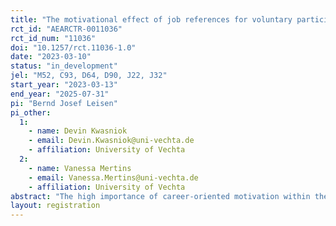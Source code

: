 ```yaml
---
title: "The motivational effect of job references for voluntary participation in e-learning– Evidence from a field experiment on cooperation."
rct_id: "AEARCTR-0011036"
rct_id_num: "11036"
doi: "10.1257/rct.11036-1.0"
date: "2023-03-10"
status: "in_development"
jel: "M52, C93, D64, D90, J22, J32"
start_year: "2023-03-13"
end_year: "2025-07-31"
pi: "Bernd Josef Leisen"
pi_other:
  1:
    - name: Devin Kwasniok
    - email: Devin.Kwasniok@uni-vechta.de
    - affiliation: University of Vechta
  2:
    - name: Vanessa Mertins
    - email: Vanessa.Mertins@uni-vechta.de
    - affiliation: University of Vechta
abstract: "The high importance of career-oriented motivation within the group of young volunteers and the recent evidence that job references for volunteers can improve employment opportunities suggest that job references for volunteers can motivate young adults to participate in volunteer programs. We demonstrated this in our study, "The motivational effect of detailed job references for volunteers - Evidence from a field experiment on intergenerational cooperation" (https://www.socialscienceregistry.org/trials/5688). We successfully tested a mechanism for detailed job references with performance information that outperformed a control group that received a simple job reference without performance information. As a next step, we aim to increase the quality of volunteer support by integrating online training with 5 modules before participants offer support to their mentees. With this approach, we are testing how to motivate younger citizens to participate in an online e-Learning program (e.g., through monetary incentives or volunteer job references) and how participation affects performance in an ongoing hands-on engagement."
layout: registration
---
```


